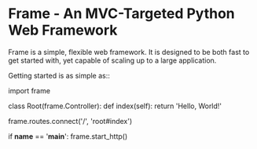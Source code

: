 Frame - An MVC-Targeted Python Web Framework
============================================

Frame is a simple, flexible web framework. It is designed to be both fast to get started with, yet capable of scaling
up to a large application.

Getting started is as simple as::

  import frame
  
  class Root(frame.Controller):
    def index(self):
      return 'Hello, World!'
    
  frame.routes.connect('/', 'root#index')
    
  if __name__ == '__main__':
    frame.start_http()
